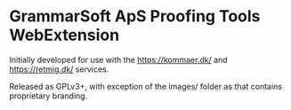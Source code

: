 # GrammarSoft ApS Proofing Tools WebExtension

Initially developed for use with the https://kommaer.dk/ and https://retmig.dk/ services.

Released as GPLv3+, with exception of the images/ folder as that contains proprietary branding.
